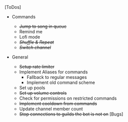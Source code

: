 [ToDos]
  - Commands
    * ~~Jump to song in queue~~
    * Remind me
    * Lofi mode
    * ~~*Shuffle & Repeat*~~
    * ~~*Switch channel*~~

  - General
    * ~~Setup rate limiter~~
    * Implement Aliases for commands
      * Fallback to regular messages
      * Implement old command scheme
    * Set up pools
    * ~~Set up volume controls~~
    * Check for permissions on restricted commands
    * ~~Implement cooldown from commands~~
    * Update channel member count
    * ~~Stop connections to guilds the bot is not on~~
[Bugs]